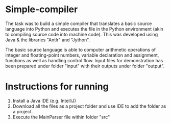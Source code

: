 # Simple-compiler
The task was to build a simple compiler that translates a basic source language into Python and executes the file in the Python environment (akin to compiling source code into machine code). This was developed using Java & the libraries "Antlr" and "Jython".

The basic source language is able to computer arithmetic operations of integer and floating-point numbers, variable declaration and assignment, functions as well as handling control flow. Input files for demonstration has been prepared under folder "input" with their outputs under folder "output".

# Instructions for running
1. Install a Java IDE (e.g. IntelliJ)
2. Download all the files as a project folder and use IDE to add the folder as a project.
3. Execute the MainParser file within folder "src"

